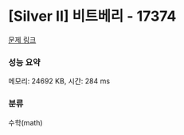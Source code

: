 # [Silver II] 비트베리 - 17374 

[문제 링크](https://www.acmicpc.net/problem/17374) 

### 성능 요약

메모리: 24692 KB, 시간: 284 ms

### 분류

수학(math)

